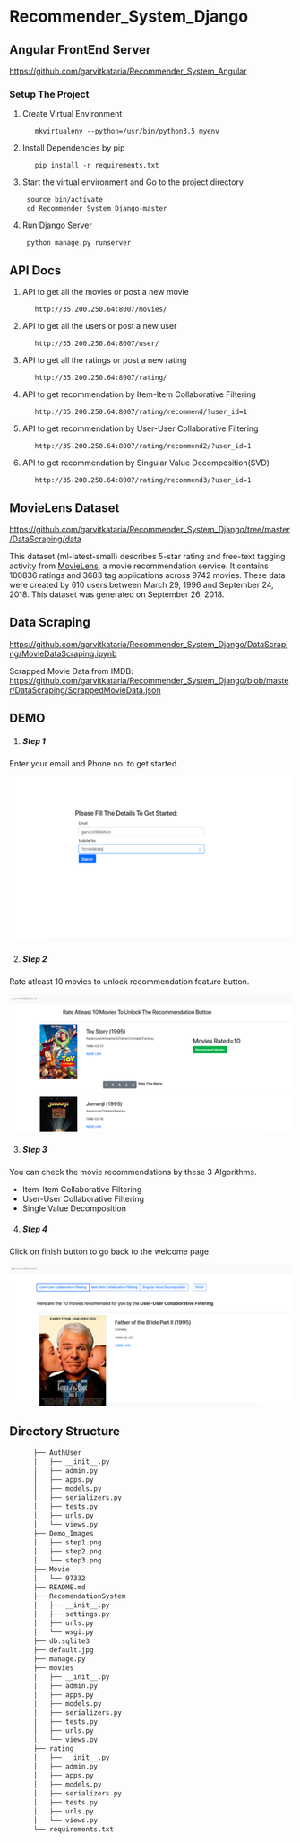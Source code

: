 # Recommender_System_Django


## Angular FrontEnd Server
https://github.com/garvitkataria/Recommender_System_Angular

### Setup The Project

1. Create Virtual Environment
          
          mkvirtualenv --python=/usr/bin/python3.5 myenv
     
2. Install Dependencies by pip

          pip install -r requirements.txt

3. Start the virtual environment and Go to the project directory

        source bin/activate
        cd Recommender_System_Django-master
    
4. Run Django Server

        python manage.py runserver
        
## API Docs
1. API to get all the movies or post a new movie

          http://35.200.250.64:8007/movies/

2. API to get all the users or post a new user
          
          http://35.200.250.64:8007/user/
          
3. API to get all the ratings or post a new rating
          
          http://35.200.250.64:8007/rating/
          
4. API to get recommendation by Item-Item Collaborative Filtering
          
          http://35.200.250.64:8007/rating/recommend/?user_id=1
          
5. API to get recommendation by User-User Collaborative Filtering
           
          http://35.200.250.64:8007/rating/recommend2/?user_id=1

6. API to get recommendation by Singular Value Decomposition(SVD)
          
          http://35.200.250.64:8007/rating/recommend3/?user_id=1

## MovieLens Dataset
https://github.com/garvitkataria/Recommender_System_Django/tree/master/DataScraping/data

This dataset (ml-latest-small) describes 5-star rating and free-text tagging activity from [MovieLens](http://movielens.org), a movie recommendation service. It contains 100836 ratings and 3683 tag applications across 9742 movies. These data were created by 610 users between March 29, 1996 and September 24, 2018. This dataset was generated on September 26, 2018.


## Data Scraping

https://github.com/garvitkataria/Recommender_System_Django/DataScraping/MovieDataScraping.ipynb

Scrapped Movie Data from IMDB:
https://github.com/garvitkataria/Recommender_System_Django/blob/master/DataScraping/ScrappedMovieData.json
## DEMO
1. <h5>Step 1</h5>
Enter your email and Phone no. to get started.

![alt text](https://github.com/garvitkataria/Recommender_System_Django/blob/master/Demo_Images/step1.png)

2. <h5>Step 2</h5>
Rate atleast 10 movies to unlock recommendation feature button.

![alt text](https://github.com/garvitkataria/Recommender_System_Django/blob/master/Demo_Images/step2.png)

3. <h5>Step 3</h5>
You can check the movie recommendations by these 3 Algorithms.
<ul>
<li> Item-Item Collaborative Filtering</li>
<li> User-User Collaborative Filtering</li>
<li> Single Value Decomposition</li>
</ul>

4. <h5>Step 4</h5>
Click on finish button to go back to the welcome page.

![alt text](https://github.com/garvitkataria/Recommender_System_Django/blob/master/Demo_Images/step3.png)



## Directory Structure

          ├── AuthUser
          │   ├── __init__.py
          │   ├── admin.py
          │   ├── apps.py
          │   ├── models.py
          │   ├── serializers.py
          │   ├── tests.py
          │   ├── urls.py
          │   └── views.py
          ├── Demo_Images
          │   ├── step1.png
          │   ├── step2.png
          │   └── step3.png
          ├── Movie
          │   └── 97332
          ├── README.md
          ├── RecomendationSystem
          │   ├── __init__.py
          │   ├── settings.py
          │   ├── urls.py
          │   └── wsgi.py
          ├── db.sqlite3
          ├── default.jpg
          ├── manage.py
          ├── movies
          │   ├── __init__.py
          │   ├── admin.py
          │   ├── apps.py
          │   ├── models.py
          │   ├── serializers.py
          │   ├── tests.py
          │   ├── urls.py
          │   └── views.py
          ├── rating
          │   ├── __init__.py
          │   ├── admin.py
          │   ├── apps.py
          │   ├── models.py
          │   ├── serializers.py
          │   ├── tests.py
          │   ├── urls.py
          │   └── views.py
          └── requirements.txt
